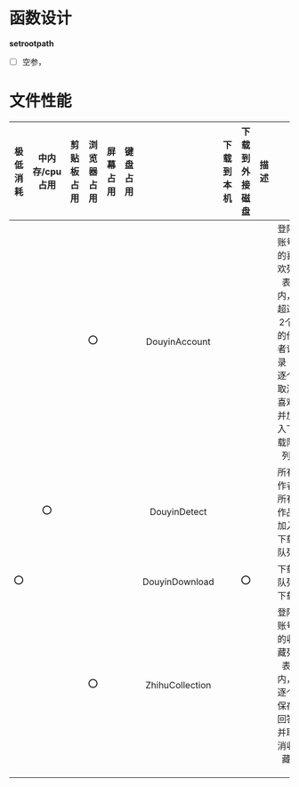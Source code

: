 # 函数设计

**setrootpath**

- [ ] 空参，

# 文件性能

| 极低消耗 | 中内存/cpu占用 | 剪贴板占用 | 浏览器占用 | 屏幕占用 | 键盘占用 |                 | 下载到本机 | 下载到外接磁盘 | 描述 |                                                              |      |
| :------: | :------------: | :--------: | :--------: | :------: | :------: | :-------------: | :--------: | :------------: | :--: | :----------------------------------------------------------: | :--: |
|          |                |            |     ⭕      |          |          |  DouyinAccount  |            |                |      | 登陆账号的喜欢列表内，超过2个的作者记录；逐个取消喜欢并加入下载队列 |      |
|          |       ⭕        |            |            |          |          |  DouyinDetect   |            |                |      |                 所有作者所有作品加入下载队列                 |      |
|    ⭕     |                |            |            |          |          | DouyinDownload  |            |       ⭕        |      |                         下载队列下载                         |      |
|          |                |            |     ⭕      |          |          | ZhihuCollection |            |                |      |         登陆账号的收藏列表内，逐个保存回答并取消收藏         |      |
|          |                |            |            |          |          |                 |            |                |      |                                                              |      |
|          |                |            |            |          |          |                 |            |                |      |                                                              |      |
|          |                |            |            |          |          |                 |            |                |      |                                                              |      |